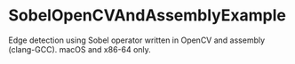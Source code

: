 # SobelOpenCVAndAssemblyExample

Edge detection using Sobel operator written in OpenCV and assembly (clang-GCC). macOS and x86-64 only.
